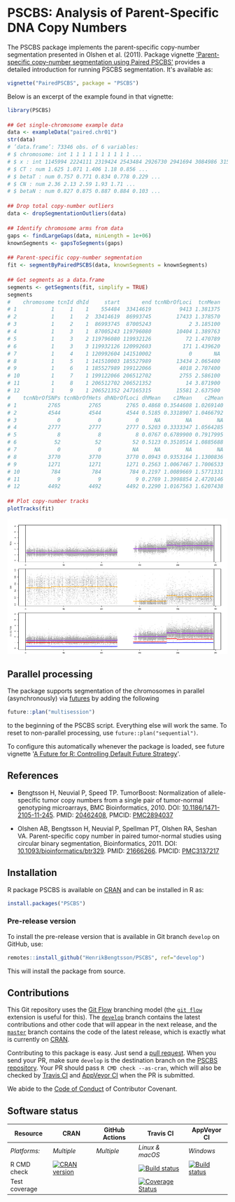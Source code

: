 


# PSCBS: Analysis of Parent-Specific DNA Copy Numbers

The PSCBS package implements the parent-specific copy-number segmentation presented in Olshen et al. (2011).  Package vignette ['Parent-specific copy-number segmentation using Paired PSCBS'](https://cran.r-project.org/web/packages/PSCBS/vignettes/PairedPSCBS.pdf) provides a detailed introduction for running PSCBS segmentation.  It's available as:

```r
vignette("PairedPSCBS", package = "PSCBS")
```

Below is an excerpt of the example found in that vignette:

```r
library(PSCBS)

## Get single-chromosome example data
data <- exampleData("paired.chr01")
str(data)
# ’data.frame’: 73346 obs. of 6 variables:
# $ chromosome: int 1 1 1 1 1 1 1 1 1 1 ...
# $ x : int 1145994 2224111 2319424 2543484 2926730 2941694 3084986 3155127..
# $ CT : num 1.625 1.071 1.406 1.18 0.856 ...
# $ betaT : num 0.757 0.771 0.834 0.778 0.229 ...
# $ CN : num 2.36 2.13 2.59 1.93 1.71 ...
# $ betaN : num 0.827 0.875 0.887 0.884 0.103 ...

## Drop total copy-number outliers
data <- dropSegmentationOutliers(data)

## Identify chromosome arms from data
gaps <- findLargeGaps(data, minLength = 1e+06)
knownSegments <- gapsToSegments(gaps)

## Parent-specific copy-number segmentation
fit <- segmentByPairedPSCBS(data, knownSegments = knownSegments)

## Get segments as a data.frame
segments <- getSegments(fit, simplify = TRUE)
segments
#    chromosome tcnId dhId     start       end tcnNbrOfLoci  tcnMean
# 1           1     1    1    554484  33414619         9413 1.381375
# 2           1     1    2  33414619  86993745        17433 1.378570
# 3           1     2    1  86993745  87005243            2 3.185100
# 4           1     3    1  87005243 119796080        10404 1.389763
# 5           1     3    2 119796080 119932126           72 1.470789
# 6           1     3    3 119932126 120992603          171 1.439620
# 7           1     4    1 120992604 141510002            0       NA
# 8           1     5    1 141510003 185527989        13434 2.065400
# 9           1     6    1 185527989 199122066         4018 2.707400
# 10          1     7    1 199122066 206512702         2755 2.586100
# 11          1     8    1 206512702 206521352           14 3.871900
# 12          1     9    1 206521352 247165315        15581 2.637500
#    tcnNbrOfSNPs tcnNbrOfHets dhNbrOfLoci dhMean    c1Mean    c2Mean
# 1          2765         2765        2765 0.4868 0.3544608 1.0269140
# 2          4544         4544        4544 0.5185 0.3318907 1.0466792
# 3             0            0           0     NA        NA        NA
# 4          2777         2777        2777 0.5203 0.3333347 1.0564285
# 5             8            8           8 0.0767 0.6789900 0.7917995
# 6            52           52          52 0.5123 0.3510514 1.0885688
# 7             0            0          NA     NA        NA        NA
# 8          3770         3770        3770 0.0943 0.9353164 1.1300836
# 9          1271         1271        1271 0.2563 1.0067467 1.7006533
# 10          784          784         784 0.2197 1.0089669 1.5771331
# 11            9            9           9 0.2769 1.3998854 2.4720146
# 12         4492         4492        4492 0.2290 1.0167563 1.6207438

## Plot copy-number tracks
plotTracks(fit)
```

![](figures/ex-PSCBS-paired.chr01.png)


## Parallel processing

The package supports segmentation of the chromosomes in parallel
(asynchronously) via [futures](https://cran.r-project.org/package=future)
by adding the following

```r
future::plan("multisession")
```

to the beginning of the PSCBS script.  Everything else will work the
same.  To reset to non-parallel processing, use `future::plan("sequential")`.

To configure this automatically whenever the package is loaded, see
future vignette '[A Future for R: Controlling Default Future Strategy](https://cran.r-project.org/web/packages/future/vignettes/future-5-startup.html)'.



## References

* Bengtsson H, Neuvial P, Speed TP. TumorBoost: Normalization of allele-specific tumor copy numbers from a single pair of tumor-normal genotyping microarrays, BMC Bioinformatics, 2010. DOI: [10.1186/1471-2105-11-245](https://doi.org/10.1186%2F1471-2105-11-245). PMID: [20462408](https://eutils.ncbi.nlm.nih.gov/entrez/eutils/elink.fcgi?dbfrom=pubmed&cmd=prlinks&retmode=ref&id=20462408), PMCID: [PMC2894037](https://www.ncbi.nlm.nih.gov/pmc/articles/PMC2894037/)

* Olshen AB, Bengtsson H, Neuvial P, Spellman PT, Olshen RA, Seshan VA. Parent-specific copy number in paired tumor-normal studies using circular binary segmentation, Bioinformatics, 2011. DOI: [10.1093/bioinformatics/btr329](https://doi.org/10.1093%2Fbioinformatics%2Fbtr329). PMID: [21666266](https://eutils.ncbi.nlm.nih.gov/entrez/eutils/elink.fcgi?dbfrom=pubmed&cmd=prlinks&retmode=ref&id=21666266). PMCID: [PMC3137217](https://www.ncbi.nlm.nih.gov/pmc/articles/PMC3137217/)

## Installation
R package PSCBS is available on [CRAN](https://cran.r-project.org/package=PSCBS) and can be installed in R as:
```r
install.packages("PSCBS")
```


### Pre-release version

To install the pre-release version that is available in Git branch `develop` on GitHub, use:
```r
remotes::install_github("HenrikBengtsson/PSCBS", ref="develop")
```
This will install the package from source.  

## Contributions

This Git repository uses the [Git Flow](https://nvie.com/posts/a-successful-git-branching-model/) branching model (the [`git flow`](https://github.com/petervanderdoes/gitflow-avh) extension is useful for this).  The [`develop`](https://github.com/HenrikBengtsson/PSCBS/tree/develop) branch contains the latest contributions and other code that will appear in the next release, and the [`master`](https://github.com/HenrikBengtsson/PSCBS) branch contains the code of the latest release, which is exactly what is currently on [CRAN](https://cran.r-project.org/package=PSCBS).

Contributing to this package is easy.  Just send a [pull request](https://help.github.com/articles/using-pull-requests/).  When you send your PR, make sure `develop` is the destination branch on the [PSCBS repository](https://github.com/HenrikBengtsson/PSCBS).  Your PR should pass `R CMD check --as-cran`, which will also be checked by <a href="https://travis-ci.org/HenrikBengtsson/PSCBS">Travis CI</a> and <a href="https://ci.appveyor.com/project/HenrikBengtsson/pscbs">AppVeyor CI</a> when the PR is submitted.

We abide to the [Code of Conduct](https://www.contributor-covenant.org/version/2/0/code_of_conduct/) of Contributor Covenant.


## Software status

| Resource      | CRAN        | GitHub Actions      | Travis CI       | AppVeyor CI      |
| ------------- | ------------------- | ------------------- | --------------- | ---------------- |
| _Platforms:_  | _Multiple_          | _Multiple_          | _Linux & macOS_ | _Windows_        |
| R CMD check   | <a href="https://cran.r-project.org/web/checks/check_results_PSCBS.html"><img border="0" src="http://www.r-pkg.org/badges/version/PSCBS" alt="CRAN version"></a> |        | <a href="https://travis-ci.org/HenrikBengtsson/PSCBS"><img src="https://travis-ci.org/HenrikBengtsson/PSCBS.svg" alt="Build status"></a>   | <a href="https://ci.appveyor.com/project/HenrikBengtsson/pscbs"><img src="https://ci.appveyor.com/api/projects/status/github/HenrikBengtsson/PSCBS?svg=true" alt="Build status"></a> |
| Test coverage |                     |                     | <a href="https://codecov.io/gh/HenrikBengtsson/PSCBS"><img src="https://codecov.io/gh/HenrikBengtsson/PSCBS/branch/develop/graph/badge.svg" alt="Coverage Status"/></a>     |                  |
